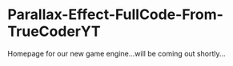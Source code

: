 # Parallax-Effect-FullCode-From-TrueCoderYT
Homepage for our new game engine...will be coming out shortly...
